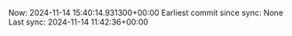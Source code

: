Now: 2024-11-14 15:40:14.931300+00:00 Earliest commit since sync: None Last sync: 2024-11-14 11:42:36+00:00
